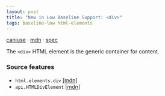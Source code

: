 ```yaml
---
layout: post
title: "New in Low Baseline Support: <div>"
tags: baseline-low html-elements
---
```


[caniuse](https://caniuse.com/?search=div) · [mdn](https://developer.mozilla.org/en-US/search?q=<div>) · [spec](https://html.spec.whatwg.org/multipage/grouping-content.html#the-div-element)

The `<div>` HTML element is the generic container for content.

### Source features

- ``html.elements.div`` [[mdn]](https://developer.mozilla.org/en-US/search?q=html.elements.div)
- ``api.HTMLDivElement`` [[mdn]](https://developer.mozilla.org/en-US/search?q=api.HTMLDivElement)
